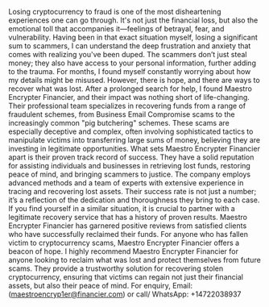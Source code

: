 Losing cryptocurrency to fraud is one of the most disheartening experiences one can go through. It's not just the financial loss, but also the emotional toll that accompanies it—feelings of betrayal, fear, and vulnerability. Having been in that exact situation myself, losing a significant sum to scammers, I can understand the deep frustration and anxiety that comes with realizing you've been duped. The scammers don’t just steal money; they also have access to your personal information, further adding to the trauma. For months, I found myself constantly worrying about how my details might be misused. However, there is hope, and there are ways to recover what was lost. After a prolonged search for help, I found Maestro Encrypter Financier, and their impact was nothing short of life-changing. Their professional team specializes in recovering funds from a range of fraudulent schemes, from Business Email Compromise scams to the increasingly common "pig butchering" schemes. These scams are especially deceptive and complex, often involving sophisticated tactics to manipulate victims into transferring large sums of money, believing they are investing in legitimate opportunities. What sets Maestro Encrypter Financier apart is their proven track record of success. They have a solid reputation for assisting individuals and businesses in retrieving lost funds, restoring peace of mind, and bringing scammers to justice. The company employs advanced methods and a team of experts with extensive experience in tracing and recovering lost assets. Their success rate is not just a number; it’s a reflection of the dedication and thoroughness they bring to each case. If you find yourself in a similar situation, it is crucial to partner with a legitimate recovery service that has a history of proven results. Maestro Encrypter Financier has garnered positive reviews from satisfied clients who have successfully reclaimed their funds. For anyone who has fallen victim to cryptocurrency scams, Maestro Encrypter Financier offers a beacon of hope. I highly recommend Maestro Encrypter Financier for anyone looking to reclaim what was lost and protect themselves from future scams. They provide a trustworthy solution for recovering stolen cryptocurrency, ensuring that victims can regain not just their financial assets, but also their peace of mind. For enquiry, Email:(maestroencryp1er@financier.com) or call/ WhatsApp: +14722038937
